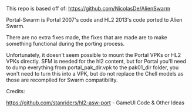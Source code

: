 This repo is based off of: https://github.com/NicolasDe/AlienSwarm

Portal-Swarm is Portal 2007's code and HL2 2013's code ported to Alien Swarm.

There are no extra fixes made, the fixes that are made are to make something functional during the porting process.

Unfortunately, it doesn't seem possible to mount the Portal VPKs or HL2 VPKs directly. SFM is needed for the hl2 content, but for Portal you'll need to dump everything from portal_pak_dir.vpk to the pak01_dir folder, you won't need to turn this into a VPK, but do not replace the Chell models as those are recompiled for Swarm compatibility.

Credits:

https://github.com/stanriders/hl2-asw-port - GameUI Code & Other Ideas
